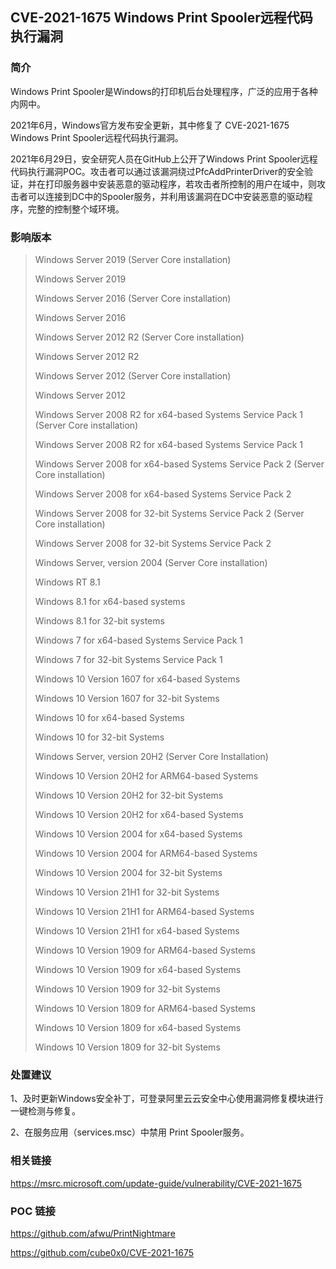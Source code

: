 ## CVE-2021-1675 Windows Print Spooler远程代码执行漏洞

### 简介  

Windows Print Spooler是Windows的打印机后台处理程序，广泛的应用于各种内网中。

2021年6月，Windows官方发布安全更新，其中修复了 CVE-2021-1675 Windows Print Spooler远程代码执行漏洞。

2021年6月29日，安全研究人员在GitHub上公开了Windows Print Spooler远程代码执行漏洞POC。攻击者可以通过该漏洞绕过PfcAddPrinterDriver的安全验证，并在打印服务器中安装恶意的驱动程序，若攻击者所控制的用户在域中，则攻击者可以连接到DC中的Spooler服务，并利用该漏洞在DC中安装恶意的驱动程序，完整的控制整个域环境。



### 影响版本 

> Windows Server 2019 (Server Core installation)
>
>   Windows Server 2019
>
>   Windows Server 2016 (Server Core installation)
>
>   Windows Server 2016
>
>   Windows Server 2012 R2 (Server Core installation)
>
>   Windows Server 2012 R2
>
>   Windows Server 2012 (Server Core installation)
>
>   Windows Server 2012
>
>   Windows Server 2008 R2 for x64-based Systems Service Pack 1 (Server Core installation)
>
>   Windows Server 2008 R2 for x64-based Systems Service Pack 1
>
>   Windows Server 2008 for x64-based Systems Service Pack 2 (Server Core installation)
>
>   Windows Server 2008 for x64-based Systems Service Pack 2
>
>   Windows Server 2008 for 32-bit Systems Service Pack 2 (Server Core installation)
>
>   Windows Server 2008 for 32-bit Systems Service Pack 2
>
>   Windows Server, version 2004 (Server Core installation)
>
>   Windows RT 8.1
>
>   Windows 8.1 for x64-based systems
>
>   Windows 8.1 for 32-bit systems
>
>   Windows 7 for x64-based Systems Service Pack 1
>
>   Windows 7 for 32-bit Systems Service Pack 1
>
>   Windows 10 Version 1607 for x64-based Systems
>
>   Windows 10 Version 1607 for 32-bit Systems
>
>   Windows 10 for x64-based Systems
>
>   Windows 10 for 32-bit Systems
>
>   Windows Server, version 20H2 (Server Core Installation)
>
>   Windows 10 Version 20H2 for ARM64-based Systems
>
>   Windows 10 Version 20H2 for 32-bit Systems
>
>   Windows 10 Version 20H2 for x64-based Systems
>
>   Windows 10 Version 2004 for x64-based Systems
>
>   Windows 10 Version 2004 for ARM64-based Systems
>
>   Windows 10 Version 2004 for 32-bit Systems
>
>   Windows 10 Version 21H1 for 32-bit Systems
>
>   Windows 10 Version 21H1 for ARM64-based Systems
>
>   Windows 10 Version 21H1 for x64-based Systems
>
>   Windows 10 Version 1909 for ARM64-based Systems
>
>   Windows 10 Version 1909 for x64-based Systems
>
>   Windows 10 Version 1909 for 32-bit Systems
>
>   Windows 10 Version 1809 for ARM64-based Systems
>
>   Windows 10 Version 1809 for x64-based Systems
>
>   Windows 10 Version 1809 for 32-bit Systems

### 处置建议  

1、及时更新Windows安全补丁，可登录阿里云云安全中心使用漏洞修复模块进行一键检测与修复。

2、在服务应用（services.msc）中禁用 Print Spooler服务。

### 相关链接  

https://msrc.microsoft.com/update-guide/vulnerability/CVE-2021-1675 

### POC 链接  

https://github.com/afwu/PrintNightmare 

https://github.com/cube0x0/CVE-2021-1675 

